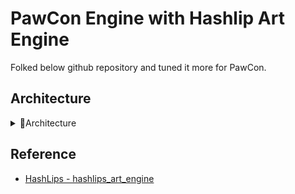 # PawCon Engine with Hashlip Art Engine
Folked below github repository and tuned it more for PawCon. 

## Architecture
<details>
<summary>📐Architecture</summary>

below will be fixed

|Type|Before|After|
|:-----:|:----:|:---:|
|Front End|HTML, CSS, JS|HTML, CSS, React/TS|
|Backend|X              |Express/JS => Express/TS, C#/Unity|
|Database|X             |MongoDB or PostgreSQL|
|Test|X                 |Jest, Mocha|
|Deployment|Netlify     |Netlify functions|
|CI, CD|X               |Github Actions|
|Protocols|HTTP         |HTTP, Web socket, Web RTC, JSON-RPC|
</details>

## Reference
- [HashLips - hashlips_art_engine](https://github.com/HashLips/hashlips_art_engine)